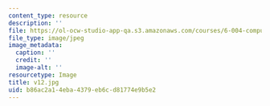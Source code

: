 ```yaml
---
content_type: resource
description: ''
file: https://ol-ocw-studio-app-qa.s3.amazonaws.com/courses/6-004-computation-structures-spring-2017/b86ac2a14eba4379eb6cd81774e9b5e2_v12.jpg
file_type: image/jpeg
image_metadata:
  caption: ''
  credit: ''
  image-alt: ''
resourcetype: Image
title: v12.jpg
uid: b86ac2a1-4eba-4379-eb6c-d81774e9b5e2
---
```

